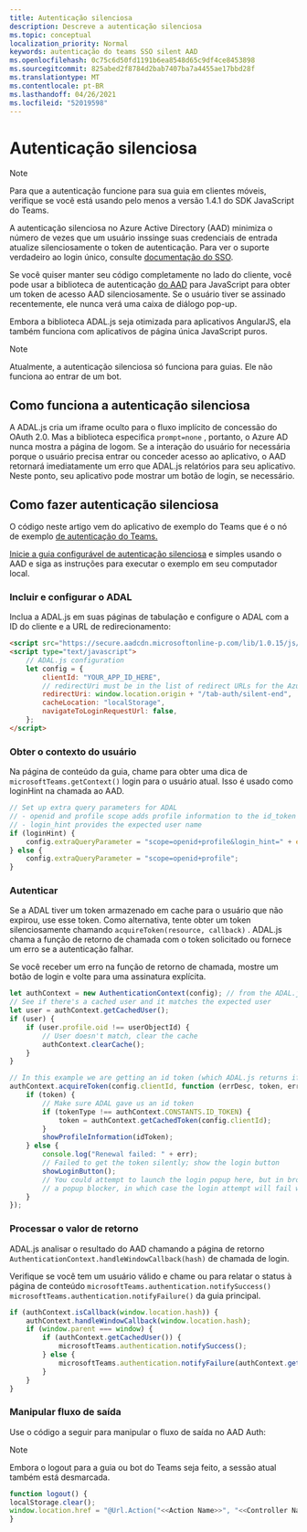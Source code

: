 ```yaml
---
title: Autenticação silenciosa
description: Descreve a autenticação silenciosa
ms.topic: conceptual
localization_priority: Normal
keywords: autenticação do teams SSO silent AAD
ms.openlocfilehash: 0c75c6d50fd1191b6ea8548d65c9df4ce8453898
ms.sourcegitcommit: 825abed2f8784d2bab7407ba7a4455ae17bbd28f
ms.translationtype: MT
ms.contentlocale: pt-BR
ms.lasthandoff: 04/26/2021
ms.locfileid: "52019598"
---
```

# <a name="silent-authentication"></a>Autenticação silenciosa

> [!NOTE]
> Para que a autenticação funcione para sua guia em clientes móveis, verifique se você está usando pelo menos a versão 1.4.1 do SDK JavaScript do Teams.

A autenticação silenciosa no Azure Active Directory (AAD) minimiza o número de vezes que um usuário inssinge suas credenciais de entrada atualize silenciosamente o token de autenticação. Para ver o suporte verdadeiro ao login único, consulte [documentação do SSO](~/tabs/how-to/authentication/auth-aad-sso.md).

Se você quiser manter seu código completamente no lado do cliente, você pode usar a biblioteca de autenticação [do AAD](/azure/active-directory/develop/active-directory-authentication-libraries) para JavaScript para obter um token de acesso AAD silenciosamente. Se o usuário tiver se assinado recentemente, ele nunca verá uma caixa de diálogo pop-up.

Embora a biblioteca ADAL.js seja otimizada para aplicativos AngularJS, ela também funciona com aplicativos de página única JavaScript puros.

> [!NOTE]
> Atualmente, a autenticação silenciosa só funciona para guias. Ele não funciona ao entrar de um bot.

## <a name="how-silent-authentication-works"></a>Como funciona a autenticação silenciosa

A ADAL.js cria um iframe oculto para o fluxo implícito de concessão do OAuth 2.0. Mas a biblioteca especifica `prompt=none` , portanto, o Azure AD nunca mostra a página de logom. Se a interação do usuário for necessária porque o usuário precisa entrar ou conceder acesso ao aplicativo, o AAD retornará imediatamente um erro que ADAL.js relatórios para seu aplicativo. Neste ponto, seu aplicativo pode mostrar um botão de login, se necessário.

## <a name="how-to-do-silent-authentication"></a>Como fazer autenticação silenciosa

O código neste artigo vem do aplicativo de exemplo do Teams que é o nó de exemplo [de autenticação do Teams.](https://github.com/OfficeDev/Microsoft-Teams-Samples/blob/main/samples/app-auth/nodejs/src/views/tab/silent/silent.hbs)

[Inicie a guia configurável de autenticação silenciosa](https://github.com/OfficeDev/Microsoft-Teams-Samples/tree/main/samples/tab-channel-group-config-page-auth/csharp) e simples usando o AAD e siga as instruções para executar o exemplo em seu computador local.

### <a name="include-and-configure-adal"></a>Incluir e configurar o ADAL

Inclua a ADAL.js em suas páginas de tabulação e configure o ADAL com a ID do cliente e a URL de redirecionamento:

```html
<script src="https://secure.aadcdn.microsoftonline-p.com/lib/1.0.15/js/adal.min.js" integrity="sha384-lIk8T3uMxKqXQVVfFbiw0K/Nq+kt1P3NtGt/pNexiDby2rKU6xnDY8p16gIwKqgI" crossorigin="anonymous"></script>
<script type="text/javascript">
    // ADAL.js configuration
    let config = {
        clientId: "YOUR_APP_ID_HERE",
        // redirectUri must be in the list of redirect URLs for the Azure AD app
        redirectUri: window.location.origin + "/tab-auth/silent-end",
        cacheLocation: "localStorage",
        navigateToLoginRequestUrl: false,
    };
</script>
```

### <a name="get-the-user-context"></a>Obter o contexto do usuário

Na página de conteúdo da guia, chame para obter uma dica de `microsoftTeams.getContext()` login para o usuário atual. Isso é usado como loginHint na chamada ao AAD.

```javascript
// Set up extra query parameters for ADAL
// - openid and profile scope adds profile information to the id_token
// - login_hint provides the expected user name
if (loginHint) {
    config.extraQueryParameter = "scope=openid+profile&login_hint=" + encodeURIComponent(loginHint);
} else {
    config.extraQueryParameter = "scope=openid+profile";
}
```

### <a name="authenticate"></a>Autenticar

Se a ADAL tiver um token armazenado em cache para o usuário que não expirou, use esse token. Como alternativa, tente obter um token silenciosamente chamando `acquireToken(resource, callback)` . ADAL.js chama a função de retorno de chamada com o token solicitado ou fornece um erro se a autenticação falhar.

Se você receber um erro na função de retorno de chamada, mostre um botão de login e volte para uma assinatura explícita.

```javascript
let authContext = new AuthenticationContext(config); // from the ADAL.js library
// See if there's a cached user and it matches the expected user
let user = authContext.getCachedUser();
if (user) {
    if (user.profile.oid !== userObjectId) {
        // User doesn't match, clear the cache
        authContext.clearCache();
    }
}

// In this example we are getting an id token (which ADAL.js returns if we ask for resource = clientId)
authContext.acquireToken(config.clientId, function (errDesc, token, err, tokenType) {
    if (token) {
        // Make sure ADAL gave us an id token
        if (tokenType !== authContext.CONSTANTS.ID_TOKEN) {
            token = authContext.getCachedToken(config.clientId);
        }
        showProfileInformation(idToken);
    } else {
        console.log("Renewal failed: " + err);
        // Failed to get the token silently; show the login button
        showLoginButton();
        // You could attempt to launch the login popup here, but in browsers this could be blocked by
        // a popup blocker, in which case the login attempt will fail with the reason FailedToOpenWindow.
    }
});
```

### <a name="process-the-return-value"></a>Processar o valor de retorno

ADAL.js analisar o resultado do AAD chamando a página de retorno `AuthenticationContext.handleWindowCallback(hash)` de chamada de login.

Verifique se você tem um usuário válido e chame ou para relatar o status à página de conteúdo `microsoftTeams.authentication.notifySuccess()` `microsoftTeams.authentication.notifyFailure()` da guia principal.

```javascript
if (authContext.isCallback(window.location.hash)) {
    authContext.handleWindowCallback(window.location.hash);
    if (window.parent === window) {
        if (authContext.getCachedUser()) {
            microsoftTeams.authentication.notifySuccess();
        } else {
            microsoftTeams.authentication.notifyFailure(authContext.getLoginError());
        }
    }
}
```

### <a name="handle-sign-out-flow"></a>Manipular fluxo de saída

Use o código a seguir para manipular o fluxo de saída no AAD Auth:

> [!NOTE]
> Embora o logout para a guia ou bot do Teams seja feito, a sessão atual também está desmarcada.

```javascript
function logout() {
localStorage.clear();
window.location.href = "@Url.Action("<<Action Name>>", "<<Controller Name>>")";
}
```
